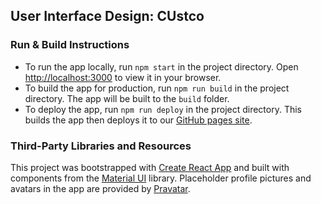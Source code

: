 ## User Interface Design: CUstco

### Run & Build Instructions
* To run the app locally, run `npm start` in the project directory. Open [http://localhost:3000](http://localhost:3000) to view it in your browser.
* To build the app for production, run `npm run build` in the project directory. The app will be built to the `build` folder.
* To deploy the app, run `npm run deploy` in the project directory. This builds the app then deploys it to our [GitHub pages site](https://ew2664.github.io/custco).

### Third-Party Libraries and Resources
This project was bootstrapped with [Create React App](https://github.com/facebook/create-react-app) and built with components from the [Material UI](https://mui.com/) library.
Placeholder profile pictures and avatars in the app are provided by [Pravatar](https://pravatar.cc/).